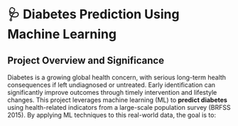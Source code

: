# 🩺 Diabetes Prediction Using Machine Learning

## Project Overview and Significance 

Diabetes is a growing global health concern, with serious long-term health consequences if left undiagnosed or untreated. Early identification can significantly improve outcomes through timely intervention and lifestyle changes. This project leverages machine learning (ML) to **predict diabetes** using health-related indicators from a large-scale population survey (BRFSS 2015). By applying ML techniques to this real-world data, the goal is to:
